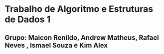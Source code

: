 # Trabalho de Algoritmo e Estruturas de Dados 1

## Grupo: Maicon Renildo, Andrew Matheus, Rafael Neves , Ismael Souza e Kim Alex
